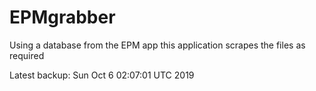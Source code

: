 # EPMgrabber
Using a database from the EPM app this application scrapes the files as required


Latest backup: Sun Oct 6 02:07:01 UTC 2019
